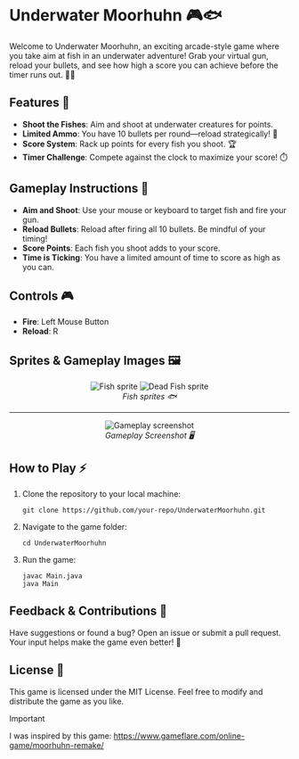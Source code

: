 # Underwater Moorhuhn 🎮🐟

Welcome to Underwater Moorhuhn, an exciting arcade-style game where you take aim at fish in an underwater adventure! Grab your virtual gun, reload your bullets, and see how high a score you can achieve before the timer runs out. 🐠🔫

## Features 🚀

- **Shoot the Fishes**: Aim and shoot at underwater creatures for points.
- **Limited Ammo**: You have 10 bullets per round—reload strategically! 🔄
- **Score System**: Rack up points for every fish you shoot. 🏆
- **Timer Challenge**: Compete against the clock to maximize your score! ⏱️

## Gameplay Instructions 🎯

- **Aim and Shoot**: Use your mouse or keyboard to target fish and fire your gun.
- **Reload Bullets**: Reload after firing all 10 bullets. Be mindful of your timing!
- **Score Points**: Each fish you shoot adds to your score.
- **Time is Ticking**: You have a limited amount of time to score as high as you can.

## Controls 🎮

- **Fire**: Left Mouse Button
- **Reload**: R

## Sprites & Gameplay Images 🖼

<p align="center">
  <img src="https://github.com/martinrosik/UnderwaterMoorhuhn/blob/master/sprite1.png" alt="Fish sprite">
  <img src="https://github.com/martinrosik/UnderwaterMoorhuhn/blob/master/sprite2.png" alt="Dead Fish sprite">
  <br>
  <em>Fish sprites 🐟</em>
</p>

---
<p align="center">
  <img src="https://github.com/martinrosik/UnderwaterMoorhuhn/blob/master/gameplay.png" alt="Gameplay screenshot">
  <br>
  <em>Gameplay Screenshot 🖥️</em>
</p>
  
## How to Play ⚡

1. Clone the repository to your local machine:

   ```
   git clone https://github.com/your-repo/UnderwaterMoorhuhn.git
   ```

2. Navigate to the game folder:

   ```
   cd UnderwaterMoorhuhn
   ```

3. Run the game:

   ```
   javac Main.java
   java Main
   ```

## Feedback & Contributions 🤝

Have suggestions or found a bug? Open an issue or submit a pull request. Your input helps make the game even better! 🎉

## License 📜

This game is licensed under the MIT License. Feel free to modify and distribute the game as you like.
> [!IMPORTANT]
> I was inspired by this game: https://www.gameflare.com/online-game/moorhuhn-remake/
